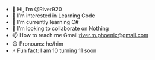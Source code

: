 - 👋 Hi, I’m @River920
- 👀 I’m interested in Learning Code
- 🌱 I’m currently learning C#
- 💞️ I’m looking to collaborate on Nothing
- 📫 How to reach me Gmail:river.m.phoenix@gmail.com
- 😄 Pronouns: he/him
- ⚡ Fun fact: I am 10 turning 11 soon

<!---
River920/River920 is a ✨ special ✨ repository because its `README.md` (this file) appears on your GitHub profile.
You can click the Preview link to take a look at your changes.
--->
